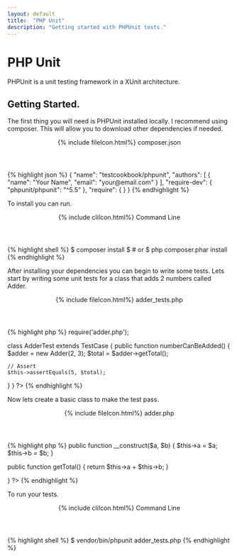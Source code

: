```yaml
---
layout: default
title:  "PHP Unit"
description: "Getting started with PHPUnit tests."
---
```

# PHP Unit

PHPUnit is a unit testing framework in a XUnit architecture.  

## Getting Started.

The first thing you will need is PHPUnit installed locally.  I recommend using
composer.  This will allow you to download other dependencies if needed.

<div class="w3-card">
<header class="w3-container w3-blue">
  {% include fileIcon.html%}
  composer.json
</header>

<div class="w3-container">
{% highlight json %}
{
  "name": "testcookbook/phpunit",
  "authors": [
    {
      "name": "Your Name",
      "email": "your@email.com"
    }
  ],
  "require-dev": {
    "phpunit/phpunit": "^5.5"
  },
  "require": {
  }
}
{% endhighlight %}
</div>
</div>

To install you can run.

<div class="w3-card">
<header class="w3-container w3-grey">
  {% include cliIcon.html%}
  Command Line
</header>

<div class="w3-container">
{% highlight shell %}
$ composer install
$ # or
$ php composer.phar install
{% endhighlight %}
</div>
</div>

After installing your dependencies you can begin to write some tests.  Lets
start by writing some unit tests for a class that adds 2 numbers called Adder.

<div class="w3-card">
<header class="w3-container w3-blue">
  {% include fileIcon.html%}
  adder_tests.php
</header>

<div class="w3-container">
{% highlight php %}
<?php
use PHPUnit\Framework\TestCase;

require('adder.php');

class AdderTest extends TestCase
{
  public function numberCanBeAdded()
  {
    $adder = new Adder(2, 3);
    $total = $adder->getTotal();

    // Assert
    $this->assertEquals(5, $total);
  }
}
?>
{% endhighlight %}
</div>
</div>

Now lets create a basic class to make the test pass.

<div class="w3-card">
<header class="w3-container w3-blue">
  {% include fileIcon.html%}
  adder.php
</header>

<div class="w3-container">
{% highlight php %}
<?php
class Adder
{
  private $a;
  private $b;

  public function __construct($a, $b)
  {
    $this->a = $a;
    $this->b = $b;
  }

  public function getTotal()
  {
    return $this->a + $this->b;
  }

}
?>
{% endhighlight %}
</div>
</div>

To run your tests.

<div class="w3-card">
<header class="w3-container w3-grey">
  {% include cliIcon.html%}
  Command Line
</header>

<div class="w3-container">
{% highlight shell %}
$ vendor/bin/phpunit adder_tests.php
{% endhighlight %}
</div>
</div>
